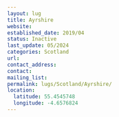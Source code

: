 ```yaml
---
layout: lug
title: Ayrshire
website:
established_date: 2019/04
status: Inactive
last_update: 05/2024
categories: Scotland
url: 
contact_address:
contact: 
mailing_list:
permalink: lugs/Scotland/Ayrshire/
location:
  latitude: 55.4545748
  longitude: -4.6576824
---
```

